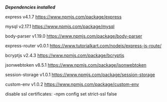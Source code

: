 ***Dependencies installed***

express v4.1.7
  https://www.npmjs.com/package/express

mysql v2.17.1
  https://www.npmjs.com/package/mysql

body-parser v1.19.0
  https://www.npmjs.com/package/body-parser

express-router v0.0.1
  https://www.tutorialkart.com/nodejs/express-js-route/

bcryptjs v2.4.3
  https://www.npmjs.com/package/bcryptjs


jsonwebtoken v8.5.1
  https://www.npmjs.com/package/jsonwebtoken


session-storage v1.0.1
  https://www.npmjs.com/package/session-storage

custom-env v1.0.2
  https://www.npmjs.com/package/custom-env


  disable ssl certificates: -npm config set strict-ssl false